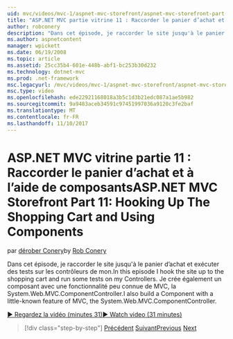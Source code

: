 ```yaml
---
uid: mvc/videos/mvc-1/aspnet-mvc-storefront/aspnet-mvc-storefront-part-11-hooking-up-the-shopping-cart-and-using-components
title: "ASP.NET MVC partie vitrine 11 : Raccorder le panier d’achat et à l’aide de composants | Documents Microsoft"
author: robconery
description: "Dans cet épisode, je raccorder le site jusqu'à le panier d’achat et exécuter des tests sur les contrôleurs de mon. Je crée également un composant avec une fonctionnalité peu connue de MVC, th..."
ms.author: aspnetcontent
manager: wpickett
ms.date: 06/19/2008
ms.topic: article
ms.assetid: 25cc35b4-601e-448b-abf1-bc253b30d232
ms.technology: dotnet-mvc
ms.prod: .net-framework
msc.legacyurl: /mvc/videos/mvc-1/aspnet-mvc-storefront/aspnet-mvc-storefront-part-11-hooking-up-the-shopping-cart-and-using-components
msc.type: video
ms.openlocfilehash: ede22921168018a3b5c1d3b21edc087a1ae5b982
ms.sourcegitcommit: 9a9483aceb34591c97451997036a9120c3fe2baf
ms.translationtype: MT
ms.contentlocale: fr-FR
ms.lasthandoff: 11/10/2017
---
```

<a name="aspnet-mvc-storefront-part-11-hooking-up-the-shopping-cart-and-using-components"></a><span data-ttu-id="b9d37-104">ASP.NET MVC vitrine partie 11 : Raccorder le panier d’achat et à l’aide de composants</span><span class="sxs-lookup"><span data-stu-id="b9d37-104">ASP.NET MVC Storefront Part 11: Hooking Up The Shopping Cart and Using Components</span></span>
====================
<span data-ttu-id="b9d37-105">par [dérober Conery](https://github.com/robconery)</span><span class="sxs-lookup"><span data-stu-id="b9d37-105">by [Rob Conery](https://github.com/robconery)</span></span>

<span data-ttu-id="b9d37-106">Dans cet épisode, je raccorder le site jusqu'à le panier d’achat et exécuter des tests sur les contrôleurs de mon.</span><span class="sxs-lookup"><span data-stu-id="b9d37-106">In this episode I hook the site up to the shopping cart and run some tests on my Controllers.</span></span> <span data-ttu-id="b9d37-107">Je crée également un composant avec une fonctionnalité peu connue de MVC, la System.Web.MVC.ComponentController.</span><span class="sxs-lookup"><span data-stu-id="b9d37-107">I also build a Component with a little-known feature of MVC, the System.Web.MVC.ComponentController.</span></span>

[<span data-ttu-id="b9d37-108">&#9654; Regardez la vidéo (minutes 31)</span><span class="sxs-lookup"><span data-stu-id="b9d37-108">&#9654; Watch video (31 minutes)</span></span>](https://channel9.msdn.com/Blogs/ASP-NET-Site-Videos/aspnet-mvc-storefront-part-11-hooking-up-the-shopping-cart-and-using-components)

>[!div class="step-by-step"]
<span data-ttu-id="b9d37-109">[Précédent](aspnet-mvc-storefront-part-10-shopping-cart-refactor-and-authorization.md)
[Suivant](aspnet-mvc-storefront-part-12-mocking.md)</span><span class="sxs-lookup"><span data-stu-id="b9d37-109">[Previous](aspnet-mvc-storefront-part-10-shopping-cart-refactor-and-authorization.md)
[Next](aspnet-mvc-storefront-part-12-mocking.md)</span></span>
